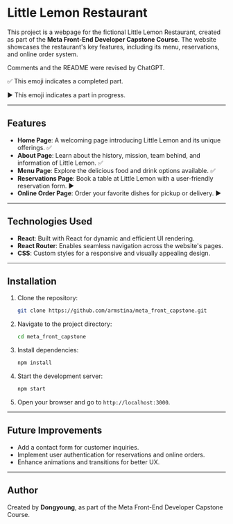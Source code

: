 # Little Lemon Restaurant

This project is a webpage for the fictional Little Lemon Restaurant, created as part of the **Meta Front-End Developer Capstone Course**. The website showcases the restaurant's key features, including its menu, reservations, and online order system.

Comments and the README were revised by ChatGPT.

✅ This emoji indicates a completed part.

▶️ This emoji indicates a part in progress.

---

## Features

- **Home Page**: A welcoming page introducing Little Lemon and its unique offerings. ✅
- **About Page**: Learn about the history, mission, team behind, and information of Little Lemon. ✅
- **Menu Page**: Explore the delicious food and drink options available. ✅
- **Reservations Page**: Book a table at Little Lemon with a user-friendly reservation form. ▶️
- **Online Order Page**: Order your favorite dishes for pickup or delivery. ▶️

---

## Technologies Used

- **React**: Built with React for dynamic and efficient UI rendering.
- **React Router**: Enables seamless navigation across the website's pages.
- **CSS**: Custom styles for a responsive and visually appealing design.

---

## Installation

1. Clone the repository:
   ```bash
   git clone https://github.com/armstina/meta_front_capstone.git
   ```
2. Navigate to the project directory:
   ```bash
   cd meta_front_capstone
   ```
3. Install dependencies:
   ```bash
   npm install
   ```
4. Start the development server:
   ```bash
   npm start
   ```
5. Open your browser and go to `http://localhost:3000`.

---

## Future Improvements

- Add a contact form for customer inquiries.
- Implement user authentication for reservations and online orders.
- Enhance animations and transitions for better UX.

---

## Author

Created by **Dongyoung**, as part of the Meta Front-End Developer Capstone Course.

